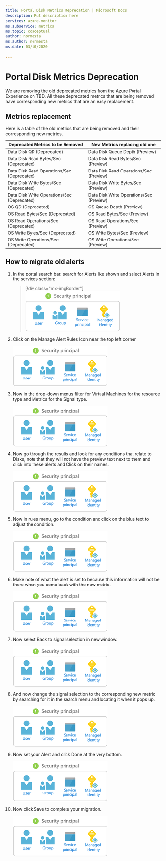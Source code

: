 ```yaml
---
title: Portal Disk Metrics Deprecation | Microsoft Docs
description: Put description here
services: azure-monitor
ms.subservice: metrics
ms.topic: conceptual
author: normesta
ms.author: normesta
ms.date: 03/10/2020

---
```


# Portal Disk Metrics Deprecation

We are removing the old deprecated metrics from the Azure Portal Experience on TBD. All these deprecated metrics that are being removed have corresponding new metrics that are an easy replacement. 

## Metrics replacement

Here is a table of the old metrics that are being removed and their corresponding new metrics.

|Deprecated Metrics to be Removed|New Metrics replacing old one|
|----|----|
|Data Disk QD (Deprecated)|Data Disk Queue Depth (Preview)|
|Data Disk Read Bytes/Sec (Deprecated)|Data Disk Read Bytes/Sec (Preview)|
|Data Disk Read Operations/Sec (Deprecated)|Data Disk Read Operations/Sec (Preview)|
|Data Disk Write Bytes/Sec (Deprecated)|Data Disk Write Bytes/Sec (Preview)|
|Data Disk Write Operations/Sec (Deprecated)|Data Disk Write Operations/Sec (Preview)|
|OS QD (Deprecated)|OS Queue Depth (Preview)|
|OS Read Bytes/Sec (Deprecated)|OS Read Bytes/Sec (Preview)|
|OS Read Operations/Sec (Deprecated)|OS Read Operations/Sec (Preview)|
|OS Write Bytes/Sec (Deprecated)|OS Write Bytes/Sec (Preview)|
|OS Write Operations/Sec (Deprecated)|OS Write Operations/Sec (Preview)|\

## How to migrate old alerts

1. In the portal search bar, search for Alerts like shown and select Alerts in the services section:

   > [!div class="mx-imgBorder"]
   > ![Image description](./media/portal-disk-metrics-deprecation/tempImage.png)

2. Click on the Manage Alert Rules Icon near the top left corner

   ![Image description](./media/portal-disk-metrics-deprecation/tempImage.png)

3. Now in the drop-down menus filter for Virtual Machines for the resource type and Metrics for the Signal type.

   ![Image description](./media/portal-disk-metrics-deprecation/tempImage.png)

4. Now go through the results and look for any conditions that relate to Disks, note that they will not have the preview text next to them and click into these alerts and Click on their names.

   ![Image description](./media/portal-disk-metrics-deprecation/tempImage.png)

5. Now in rules menu, go to the condition and click on the blue text to adjust the condition.

   ![Image description](./media/portal-disk-metrics-deprecation/tempImage.png)

6. Make note of what the alert is set to because this information will not be there when you come back with the new metric.

   ![Image description](./media/portal-disk-metrics-deprecation/tempImage.png)

7. Now select Back to signal selection in new window.

   ![Image description](./media/portal-disk-metrics-deprecation/tempImage.png)

8. And now change the signal selection to the corresponding new metric by searching for it in the search menu and locating it when it pops up.

   ![Image description](./media/portal-disk-metrics-deprecation/tempImage.png)

9. Now set your Alert and click Done at the very bottom.

   ![Image description](./media/portal-disk-metrics-deprecation/tempImage.png)

10. Now click Save to complete your migration.

    ![Image description](./media/portal-disk-metrics-deprecation/tempImage.png)






